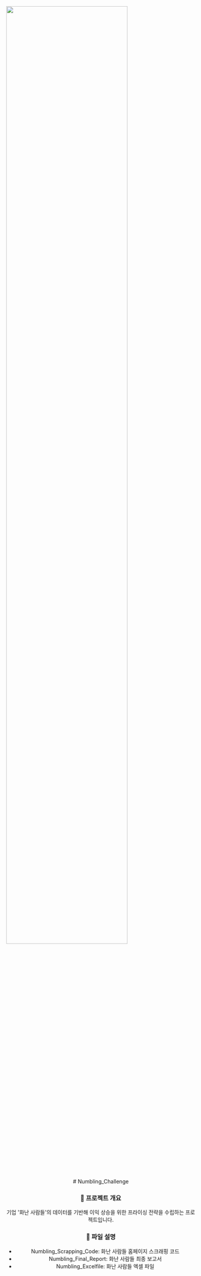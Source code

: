  <img width="80%" src="https://velog.velcdn.com/images/injiwon/post/7593c6dd-94f5-4548-b772-42db890d1c92/image.png">
</a>
<div align="center">
# Numbling_Challenge

### 📂 프로젝트 개요
기업 '화난 사람들'의 데이터를 기반해 이익 상승을 위한 프라이싱 전략을 수립하는 프로젝트입니다.



### 📂 파일 설명
- Numbling_Scrapping_Code: 화난 사람들 홈페이지 스크래핑 코드
- Numbling_Final_Report: 화난 사람들 최종 보고서
- Numbling_Excelfile: 화난 사람들 엑셀 파일
